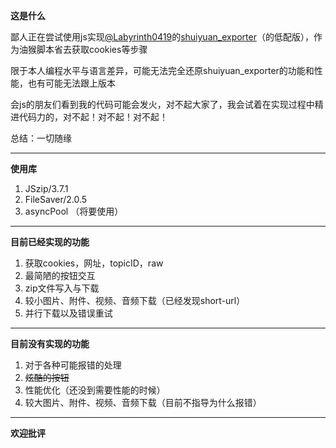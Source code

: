 **这是什么**

鄙人正在尝试使用js实现[@Labyrinth0419](https://github.com/Labyrinth0419/)的[shuiyuan_exporter](https://github.com/Labyrinth0419/shuiyuan_exporter)（的低配版），作为油猴脚本省去获取cookies等步骤

限于本人编程水平与语言差异，可能无法完全还原shuiyuan_exporter的功能和性能，也有可能无法跟上版本

会js的朋友们看到我的代码可能会发火，对不起大家了，我会试着在实现过程中精进代码力的，对不起！对不起！对不起！

总结：一切随缘

---

**使用库**

1. JSzip/3.7.1
2. FileSaver/2.0.5
3. asyncPool （将要使用）

---

**目前已经实现的功能**

1. 获取cookies，网址，topicID，raw
2. 最简陋的按钮交互
3. zip文件写入与下载
4. 较小图片、附件、视频、音频下载（已经发现short-url）
5. 并行下载以及错误重试

---

**目前没有实现的功能**

1. 对于各种可能报错的处理
2. ~~炫酷的按钮~~
3. 性能优化（还没到需要性能的时候）
4. 较大图片、附件、视频、音频下载（目前不指导为什么报错）

---

**欢迎批评**